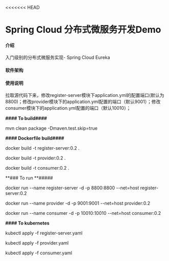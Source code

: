 <<<<<<< HEAD
# Spring Cloud 分布式微服务开发Demo

#### 介绍
入门级别的分布式微服务实现- Spring Cloud Eureka

#### 软件架构
#### 使用说明

拉取源代码下来，修改register-server模块下application.yml的配置端口(默认为8800)；修改provider模块下的application.yml配置的端口（默认9001）；修改consumer模块下的application.yml配置的端口（默认10010）；


**#### To build####** 

mvn clean package -Dmaven.test.skip=true

 **#### Dockerfile build####** 

docker build -t register-server:0.2 .

docker build -t provider:0.2 .

docker build -t consumer:0.2 .

 **### To run **#####
 
docker run --name register-server -d -p 8800:8800 --net=host register-server:0.2

docker run --name provider -d -p 9001:9001 --net=host provider:0.2

docker run --name consumer -d -p 10010:10010 --net=host consumer:0.2


**#### To kubernetes** 

kubectl apply -f register-server.yaml

kubectl apply -f provider.yaml

kubectl apply -f consumer.yaml

